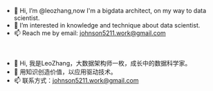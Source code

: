 - 👋 Hi, I’m @leozhang,now I'm a bigdata architect, on my way to data scientist.
- 👀 I’m interested in knowledge and technique about data scientist.
- 📫 Reach me by email: johnson5211.work@gmail.com
<br/>

- 👋 Hi, 我是LeoZhang，大数据架构师一枚，成长中的数据科学家。
- 👀 用知识创造价值，以应用驱动技术。
- 📫 联系方式：johnson5211.work@gmail.com
<!---
leozhangsr/leozhangsr is a ✨ special ✨ repository because its `README.md` (this file) appears on your GitHub profile.
You can click the Preview link to take a look at your changes.
--->
